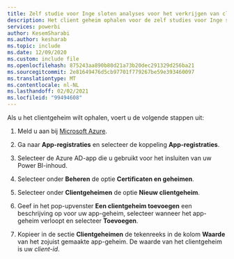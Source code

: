 ```yaml
---
title: Zelf studie voor Inge sloten analyses voor het verkrijgen van client geheim
description: Het client geheim ophalen voor de zelf studies voor Inge sloten analyse.
services: powerbi
author: KesemSharabi
ms.author: kesharab
ms.topic: include
ms.date: 12/09/2020
ms.custom: include file
ms.openlocfilehash: 875243aa890b80d21a73b20dec291329d256ba21
ms.sourcegitcommit: 2e81649476d5cb97701f779267be59e393460097
ms.translationtype: MT
ms.contentlocale: nl-NL
ms.lasthandoff: 02/02/2021
ms.locfileid: "99494608"
---
```

Als u het clientgeheim wilt ophalen, voert u de volgende stappen uit:

1. Meld u aan bij [Microsoft Azure](https://ms.portal.azure.com/#allservices).

2. Ga naar **App-registraties** en selecteer de koppeling **App-registraties**.

3. Selecteer de Azure AD-app die u gebruikt voor het insluiten van uw Power BI-inhoud.

4. Selecteer onder **Beheren** de optie **Certificaten en geheimen**.

5. Selecteer onder **Clientgeheimen** de optie **Nieuw clientgeheim**.

6. Geef in het pop-upvenster **Een clientgeheim toevoegen** een beschrijving op voor uw app-geheim, selecteer wanneer het app-geheim verloopt en selecteer **Toevoegen**.

7. Kopieer in de sectie **Clientgeheimen** de tekenreeks in de kolom **Waarde** van het zojuist gemaakte app-geheim. De waarde van het clientgeheim is uw *client-id*.